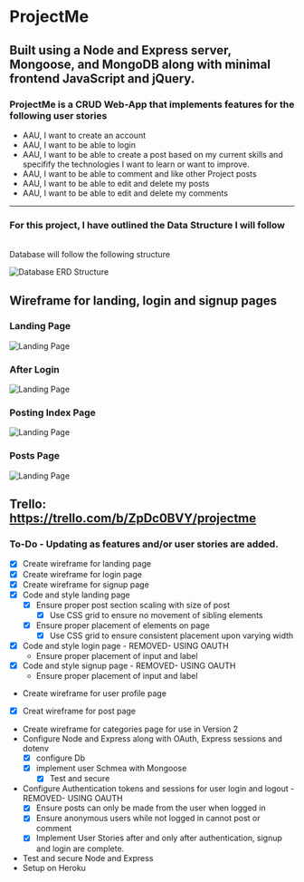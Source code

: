 # ProjectMe
## Built using a Node and Express server, Mongoose, and MongoDB along with minimal frontend JavaScript and jQuery.
### ProjectMe is a CRUD Web-App that implements features for the following user stories
* AAU, I want to create an account
* AAU, I want to be able to login
* AAU, I want to be able to create a post based on my current skills and specifify the technologies I want to learn or want to improve.
* AAU, I want to be able to comment and like other Project posts
* AAU, I want to be able to edit and delete my posts
* AAU, I want to be able to edit and delete my comments

---
### For this project, I have outlined the Data Structure I will follow
<br>
Database will follow the following structure

![Database ERD Structure](https://i.imgur.com/7mq8JpX.png)

## Wireframe for landing, login and signup pages

### Landing Page
![Landing Page](https://i.imgur.com/1kTdLzW.png)
### After Login
![Landing Page](https://i.imgur.com/tz1uezl.png)
### Posting Index Page
![Landing Page](https://i.imgur.com/llXDXsr.png)
### Posts Page
![Landing Page](https://i.imgur.com/fNQR7Zk.png)

## Trello: https://trello.com/b/ZpDc0BVY/projectme
### To-Do - Updating as features and/or user stories are added.
*   [x] Create wireframe for landing page
*   [x] Create wireframe for login page
*   [x] Create wireframe for signup page
*   [x] Code and style landing page
    *   [x] Ensure proper post section scaling with size of post
        *   [x] Use CSS grid to ensure no movement of sibling elements
    *   [x] Ensure proper placement of elements on page
        *   [x] Use CSS grid to ensure consistent placement upon varying width
*   [x] Code and style login page - REMOVED- USING OAUTH
    *   Ensure proper placement of input and label
*   [x] Code and style signup page - REMOVED- USING OAUTH
    *   Ensure proper placement of input and label
*   Create wireframe for user profile page
*   [x] Creat wireframe for post page
*   Create wireframe for categories page for use in Version 2
*   Configure Node and Express along with OAuth, Express sessions and dotenv
    *   [x] configure Db 
    *   [x] implement user Schmea with Mongoose
        *   [x] Test and secure
*   Configure Authentication tokens and sessions for user login and logout  - REMOVED- USING OAUTH
    *   [x] Ensure posts can only be made from the user when logged in
    *   [x] Ensure anonymous users while not logged in cannot post or comment
    *   [x] Implement User Stories after and only after authentication, signup and login are complete.
*   Test and secure Node and Express
*   Setup on Heroku

